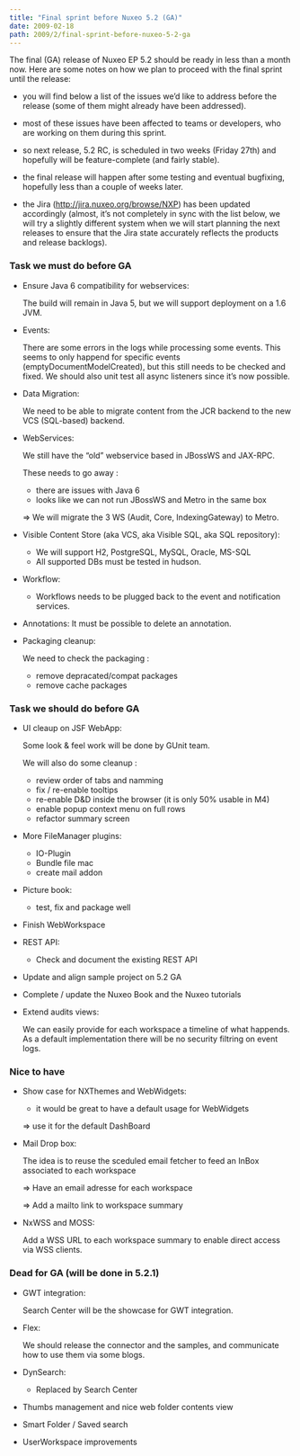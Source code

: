 ```yaml
---
title: "Final sprint before Nuxeo 5.2 (GA)"
date: 2009-02-18
path: 2009/2/final-sprint-before-nuxeo-5-2-ga
---
```


<p>The final (GA) release of Nuxeo EP 5.2 should be ready in less than a month now. Here are some notes on how we plan to proceed with the final sprint until the release:</p> 
 <ul><li><p>you will find below a list of the issues we&#8217;d like to address before the release (some of them might already have been addressed).</p></li>
<li><p>most of these issues have been affected to teams or developers, who are working on them during this sprint.</p></li>
<li><p>so next release, 5.2 RC, is scheduled in two weeks (Friday 27th) and hopefully will be feature-complete (and fairly stable).</p></li>
<li><p>the final release will happen after some testing and eventual bugfixing, hopefully less than a couple of weeks later.</p></li>
<li><p>the Jira (<a href="http://jira.nuxeo.org/browse/NXP">http://jira.nuxeo.org/browse/NXP</a>) has been updated accordingly (almost, it&#8217;s not completely in sync with the list below, we will try a slightly different system when we will start planning the next releases to ensure that the Jira state accurately reflects the products and release backlogs).</p></li>
</ul><h3>Task we must do before GA</h3> 
 <ul><li><p>Ensure Java 6 compatibility for webservices:</p>

<p>The build will remain in Java 5, but we will support deployment on a 1.6 JVM.</p></li>
<li><p>Events:</p>

<p>There are some errors in the logs while processing some events. This seems to only happend for specific events
(emptyDocumentModelCreated), but this still needs to be checked and fixed.
We should also unit test all async listeners since it&#8217;s now possible.</p></li>
<li><p>Data Migration:</p>

<p>We need to be able to migrate content from the JCR backend to the new VCS (SQL-based) backend. </p></li>
<li><p>WebServices:</p>

<p>We still have the &#8220;old&#8221; webservice based in JBossWS and JAX-RPC.</p>

<p>These needs to go away :</p>

<ul><li>there are issues with Java 6</li>
<li>looks like we can not run JBossWS and Metro in the same box</li>
</ul><p>=&gt; We will migrate the 3 WS (Audit, Core, IndexingGateway) to Metro.</p></li>
<li><p>Visible Content Store (aka VCS, aka Visible SQL, aka SQL repository):</p>

<ul><li>We will support H2, PostgreSQL, MySQL, Oracle, MS-SQL</li>
<li>All supported DBs must be tested in hudson.</li>
</ul></li>
<li><p>Workflow:</p>

<ul><li>Workflows needs to be plugged back to the event and notification services.</li>
</ul></li>
<li><p>Annotations:
It must be possible to delete an annotation.</p></li>
<li><p>Packaging cleanup:</p>

<p>We need to check the packaging :</p>

<ul><li>remove depracated/compat packages</li>
<li>remove cache packages</li>
</ul></li>
</ul><h3>Task we should do before GA</h3> 
 <ul><li><p>UI cleaup on JSF WebApp:</p>

<p>Some look &amp; feel work will be done by GUnit team.</p>

<p>We will also do some cleanup :</p>

<ul><li>review order of tabs and namming</li>
<li>fix / re-enable tooltips</li>
<li>re-enable D&amp;D inside the browser (it is only 50% usable in M4)</li>
<li>enable popup context menu on full rows</li>
<li>refactor summary screen</li>
</ul></li>
<li><p>More FileManager plugins:</p>

<ul><li>IO-Plugin</li>
<li>Bundle file mac</li>
<li>create mail addon</li>
</ul></li>
<li><p>Picture book:</p>

<ul><li>test, fix and package well</li>
</ul></li>
<li><p>Finish WebWorkspace</p></li>
<li><p>REST API:</p>

<ul><li>Check and document the existing REST API</li>
</ul></li>
<li><p>Update and align sample project on 5.2 GA</p></li>
<li><p>Complete / update the Nuxeo Book and the Nuxeo tutorials</p></li>
<li><p>Extend audits views:</p>

<p>We can easily provide for each workspace a timeline of what happends.
As a default implementation there will be no security filtring on event logs.</p></li>
</ul><h3>Nice to have</h3> 
 <ul><li><p>Show case for NXThemes and WebWidgets:</p>

<ul><li>it would be great to have a default usage for WebWidgets</li>
</ul><p>=&gt; use it for the default DashBoard</p></li>
<li><p>Mail Drop box:</p>

<p>The idea is to reuse the sceduled email fetcher to feed an InBox associated to each workspace</p>

<p>=&gt; Have an email adresse for each workspace</p>

<p>=&gt; Add a mailto link to workspace summary</p></li>
<li><p>NxWSS and MOSS:</p>

<p></p><p>Add a WSS URL to each workspace summary to enable direct access via WSS clients.</p></li>
</ul><h3>Dead for GA (will be done in 5.2.1)</h3> 
 <ul><li><p>GWT integration:</p>

<p>Search Center will be the showcase for GWT integration.</p></li>
<li><p>Flex:</p>

<p>We should release the connector and the samples, and communicate how to use them via some blogs.</p></li>
<li><p>DynSearch:</p>

<ul><li>Replaced by Search Center</li>
</ul></li>
<li><p>Thumbs management and nice web folder contents view</p></li>
<li><p>Smart Folder / Saved search</p></li>
<li><p>UserWorkspace improvements</p></li>
</ul>

